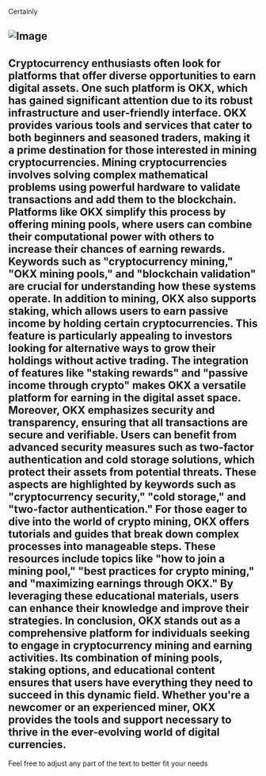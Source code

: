 Certainly

![Image](https://github.com/user-attachments/assets/d7419ec9-dc67-403f-bf28-8faea5f1f74f)
---
Cryptocurrency enthusiasts often look for platforms that offer diverse opportunities to earn digital assets. One such platform is OKX, which has gained significant attention due to its robust infrastructure and user-friendly interface. OKX provides various tools and services that cater to both beginners and seasoned traders, making it a prime destination for those interested in mining cryptocurrencies.
Mining cryptocurrencies involves solving complex mathematical problems using powerful hardware to validate transactions and add them to the blockchain. Platforms like OKX simplify this process by offering mining pools, where users can combine their computational power with others to increase their chances of earning rewards. Keywords such as "cryptocurrency mining," "OKX mining pools," and "blockchain validation" are crucial for understanding how these systems operate.
In addition to mining, OKX also supports staking, which allows users to earn passive income by holding certain cryptocurrencies. This feature is particularly appealing to investors looking for alternative ways to grow their holdings without active trading. The integration of features like "staking rewards" and "passive income through crypto" makes OKX a versatile platform for earning in the digital asset space.
Moreover, OKX emphasizes security and transparency, ensuring that all transactions are secure and verifiable. Users can benefit from advanced security measures such as two-factor authentication and cold storage solutions, which protect their assets from potential threats. These aspects are highlighted by keywords such as "cryptocurrency security," "cold storage," and "two-factor authentication."
For those eager to dive into the world of crypto mining, OKX offers tutorials and guides that break down complex processes into manageable steps. These resources include topics like "how to join a mining pool," "best practices for crypto mining," and "maximizing earnings through OKX." By leveraging these educational materials, users can enhance their knowledge and improve their strategies.
In conclusion, OKX stands out as a comprehensive platform for individuals seeking to engage in cryptocurrency mining and earning activities. Its combination of mining pools, staking options, and educational content ensures that users have everything they need to succeed in this dynamic field. Whether you're a newcomer or an experienced miner, OKX provides the tools and support necessary to thrive in the ever-evolving world of digital currencies.
--- 
Feel free to adjust any part of the text to better fit your needs
